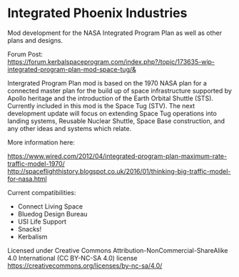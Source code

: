 # Integrated Phoenix Industries
Mod development for the NASA Integrated Program Plan as well as other plans and designs.

Forum Post:
https://forum.kerbalspaceprogram.com/index.php?/topic/173635-wip-integrated-program-plan-mod-space-tug/&

Intergrated Program Plan mod is based on the 1970 NASA plan for a connected master plan for the build up of space infrastructure supported by Apollo heritage and the introduction of the Earth Orbital Shuttle (STS). Currently included in this mod is the Space Tug (STV). The next development update will focus on extending Space Tug operations into landing systems, Reusable Nuclear Shuttle, Space Base construction, and any other ideas and systems which relate.

More information here:

https://www.wired.com/2012/04/integrated-program-plan-maximum-rate-traffic-model-1970/
http://spaceflighthistory.blogspot.co.uk/2016/01/thinking-big-traffic-model-for-nasa.html

Current compatibilities:
- Connect Living Space
- Bluedog Design Bureau
- USI Life Support
- Snacks!
- Kerbalism

Licensed under Creative Commons Attribution-NonCommercial-ShareAlike 4.0 International (CC BY-NC-SA 4.0) license
https://creativecommons.org/licenses/by-nc-sa/4.0/
